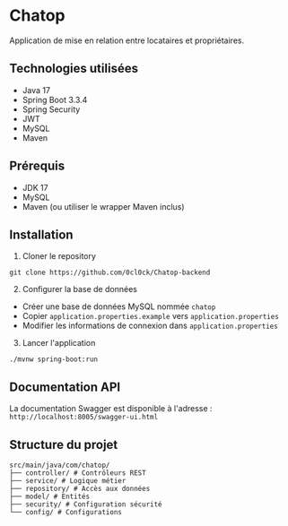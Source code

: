 # Chatop

Application de mise en relation entre locataires et propriétaires.

## Technologies utilisées

- Java 17
- Spring Boot 3.3.4
- Spring Security
- JWT
- MySQL
- Maven

## Prérequis

- JDK 17
- MySQL
- Maven (ou utiliser le wrapper Maven inclus)

## Installation

1. Cloner le repository

```
git clone https://github.com/0cl0ck/Chatop-backend
```

2. Configurer la base de données

- Créer une base de données MySQL nommée `chatop`
- Copier `application.properties.example` vers `application.properties`
- Modifier les informations de connexion dans `application.properties`

3. Lancer l'application

```
./mvnw spring-boot:run
```

## Documentation API

La documentation Swagger est disponible à l'adresse : `http://localhost:8005/swagger-ui.html`

## Structure du projet

```
src/main/java/com/chatop/
├── controller/ # Contrôleurs REST
├── service/ # Logique métier
├── repository/ # Accès aux données
├── model/ # Entités
├── security/ # Configuration sécurité
└── config/ # Configurations
```

